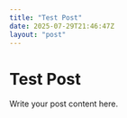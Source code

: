 ```yaml
---
title: "Test Post"
date: 2025-07-29T21:46:47Z
layout: "post"
---
```


# Test Post

Write your post content here.